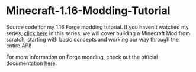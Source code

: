 # Minecraft-1.16-Modding-Tutorial

Source code for my 1.16 Forge modding tutorial. If you haven't watched my series, [click here](ttps://www.youtube.com/watch?v=JOTH1eDP99Y&list=PLDhiRTZ_vnoUI3-9z0Zg-I8tTSp3EfOia)
In this series, we will cover building a Minecraft Mod from scratch, starting with basic concepts and working our way through the entire API! 

For more information on Forge modding, check out the official documentation [here](https://mcforge.readthedocs.io/en/1.15.x/).
